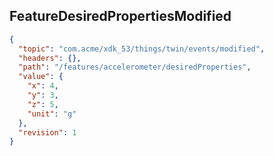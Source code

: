 ## FeatureDesiredPropertiesModified

```json
{
  "topic": "com.acme/xdk_53/things/twin/events/modified",
  "headers": {},
  "path": "/features/accelerometer/desiredProperties",
  "value": {
    "x": 4,
    "y": 3,
    "z": 5,
    "unit": "g"
  },
  "revision": 1
}
```
